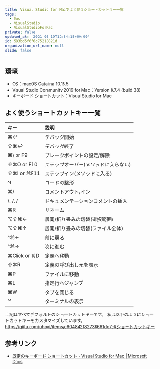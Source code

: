 ```yaml
---
title: Visual Studio for Macでよく使うショートカットキー一覧
tags:
  - Mac
  - VisualStudio
  - VisualStudioForMac
private: false
updated_at: '2021-03-19T12:34:15+09:00'
id: 583bd5f6f6c75218821d
organization_url_name: null
slide: false
---
```

## 環境

- OS：macOS Catalina 10.15.5
- Visual Studio Community 2019 for Mac：Version 8.7.4 (build 38)
- キーボード ショートカット：Visual Studio for Mac

## よく使うショートカットキー一覧

|キー|説明|
|:---|:---|
|⌘↩|デバッグ開始|
|⇧⌘↩|デバッグ終了|
|⌘\ or F9|ブレークポイントの設定/解除|
|⇧⌘O or F10|ステップオーバー(メソッドに入らない)|
|⇧⌘I or ⌘F11|ステップイン(メソッドに入る)|
|^I|コードの整形|
|⌘/|コメントアウト/イン|
|/, /, /|ドキュメンテーションコメントの挿入|
|⌘R|リネーム|
|⌥⇧⌘←|展開/折り畳みの切替(選択範囲)|
|⌥⇧⌘↑|展開/折り畳みの切替(ファイル全体)|
|^⌘←|前に戻る|
|^⌘→|次に進む|
|⌘Click or ⌘D|定義へ移動|
|⇧⌘R|定義の呼び出し元を表示|
|⌘P|ファイルに移動|
|⌘L|指定行へジャンプ|
|⌘W|タブを閉じる|
|^'|ターミナルの表示|

上記はすべてデフォルトのショートカットキーです。
私は以下のようにショートカットキーをカスタマイズしています。
https://qiita.com/uhooi/items/c604842f82736661dc7e#ショートカットキー

## 参考リンク

- [既定のキーボード ショートカット - Visual Studio for Mac | Microsoft Docs](https://docs.microsoft.com/ja-jp/visualstudio/mac/keyboard-shortcuts?view=vsmac-2019)
